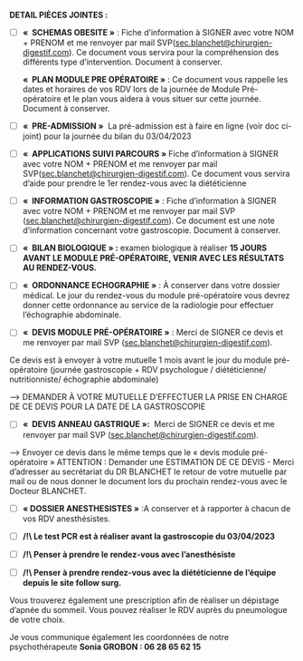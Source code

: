 **DETAIL PIÈCES JOINTES :** 

  

  

- [ ] **«  SCHEMAS OBESITE »** : Fiche d’information à SIGNER avec votre NOM + PRENOM et me renvoyer par mail SVP([sec.blanchet@chirurgien-digestif.com](mailto:sec.blanchet@chirurgien-digestif.com)). Ce document vous servira pour la compréhension des différents type d’intervention. Document à conserver.

  **«  PLAN MODULE PRE OPÉRATOIRE »** : Ce document vous rappelle les dates et horaires de vos RDV lors de la journée de Module Pré-opératoire et le plan vous aidera à vous situer sur cette journée. Document à conserver.

  

  

- [ ] **«  PRE-ADMISSION »**  La pré-admission est à faire en ligne (voir doc ci-joint) pour la journée du bilan du 03/04/2023

  
- [ ] **«  APPLICATIONS SUIVI PARCOURS »** Fiche d’information à SIGNER avec votre NOM + PRENOM et me renvoyer par mail SVP([sec.blanchet@chirurgien-digestif.com](mailto:sec.blanchet@chirurgien-digestif.com)). Ce document vous servira d’aide pour prendre le 1er rendez-vous avec la diététicienne

  

  

- [ ] **«  INFORMATION GASTROSCOPIE »** : Fiche d’information à SIGNER avec votre NOM + PRENOM et me renvoyer par mail SVP ([sec.blanchet@chirurgien-digestif.com](mailto:sec.blanchet@chirurgien-digestif.com)). Ce document est une note d’information concernant votre gastroscopie. Document à conserver.

  

  

 - [ ] **«  BILAN BIOLOGIQUE » :** examen biologique à réaliser **15 JOURS AVANT LE MODULE PRÉ-OPÉRATOIRE, VENIR AVEC LES RÉSULTATS AU RENDEZ-VOUS.**

  

  

- [ ] **«  ORDONNANCE ECHOGRAPHIE »** : À conserver dans votre dossier médical. Le jour du rendez-vous du module pré-opératoire vous devrez donner cette ordonnance au service de la radiologie pour effectuer l’échographie abdominale. 

  

  

- [ ] **«  DEVIS MODULE PRÉ-OPÉRATOIRE »** : Merci de SIGNER ce devis et me renvoyer par mail SVP ([sec.blanchet@chirurgien-digestif.com](mailto:sec.blanchet@chirurgien-digestif.com)).

Ce devis est à envoyer à votre mutuelle 1 mois avant le jour du module pré-opératoire (journée gastroscopie + RDV psychologue / diététicienne/ nutritionniste/ échographie abdominale) 

—> DEMANDER À VOTRE MUTUELLE D’EFFECTUER LA PRISE EN CHARGE DE CE DEVIS POUR LA DATE DE LA GASTROSCOPIE

  

  

- [ ] **«  DEVIS ANNEAU GASTRIQUE »:**  Merci de SIGNER ce devis et me renvoyer par mail SVP ([sec.blanchet@chirurgien-digestif.com](mailto:sec.blanchet@chirurgien-digestif.com)).

—> Envoyer ce devis dans le même temps que le « devis module pré-opératoire » ATTENTION : Demander une ESTIMATION DE CE DEVIS - Merci d’adresser au secrétariat du DR BLANCHET le retour de votre mutuelle par mail ou de nous donner le document lors du prochain rendez-vous avec le Docteur BLANCHET.

  

  

- [ ] **« DOSSIER ANESTHESISTES »** :A conserver et à rapporter à chacun de vos RDV anesthésistes.

- [ ] **/!\ Le test PCR est à réaliser avant la gastroscopie du 03/04/2023**

  

- [ ] **/!\ Penser à prendre le rendez-vous avec l’anesthésiste** 

  

- [ ] **/!\ Penser à prendre rendez-vous avec la diététicienne de l’équipe depuis le site follow surg.**

  

Vous trouverez également une prescription afin de réaliser un dépistage d’apnée du sommeil. Vous pouvez réaliser le RDV auprès du pneumologue de votre choix.

  

Je vous communique également les coordonnées de notre psychothérapeute **Sonia GROBON : 06 28 65 62 15**